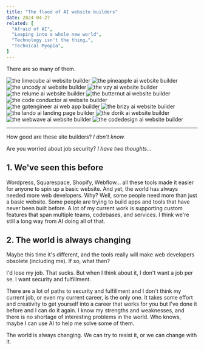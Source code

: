 ```yaml
---
title: "The flood of AI website builders"
date: 2024-04-27
related: [
  "Afraid of AI",
  "Leaping into a whole new world",
  "Technology isn't the thing…",
  "Technical Myopia",
]
---
```


There are so many of them.

<!-- We're using <img> instead of markdown to enable lazy-loading -->
<img src="{{site.url}}/assets/images/ai-website-8.png" loading="lazy" alt="the limecube ai website builder" />
<img src="{{site.url}}/assets/images/ai-website-1.png" loading="lazy" alt="the pineapple ai website builder" />
<img src="{{site.url}}/assets/images/ai-website-2.png" loading="lazy" alt="the uncody ai website builder" />
<img src="{{site.url}}/assets/images/ai-website-3.png" loading="lazy" alt="the vzy ai website builder" />
<img src="{{site.url}}/assets/images/ai-website-4.png" loading="lazy" alt="the relume ai website builder" />
<img src="{{site.url}}/assets/images/ai-website-10.png" loading="lazy" alt="the butternut ai website builder" />
<img src="{{site.url}}/assets/images/ai-website-9.png" loading="lazy" alt="the code conductor ai website builder" />
<img src="{{site.url}}/assets/images/ai-website-12.png" loading="lazy" alt="the gptengineer ai web app builder" />
<img src="{{site.url}}/assets/images/ai-website-14.png" loading="lazy" alt="the brizy ai website builder" />
<img src="{{site.url}}/assets/images/ai-website-11.png" loading="lazy" alt="the lando ai landing page builder" />
<img src="{{site.url}}/assets/images/ai-website-13.png" loading="lazy" alt="the dorik ai website builder" />
<img src="{{site.url}}/assets/images/ai-website-15.png" loading="lazy" alt="the webwave ai website builder" />
<img src="{{site.url}}/assets/images/ai-website-16.png" loading="lazy" alt="the codedesign ai website builder" />

***

How good are these site builders? *I don't know.*

Are you worried about job security? *I have two thoughts…*

## 1. We've seen this before

Wordpress, Squarespace, Shopify, Webflow... all these tools made it easier for anyone to spin up a basic website. And yet, the world has always needed more web developers. Why? Well, some people need more than just a basic website. Some people are trying to build apps and tools that have never been built before. A lot of my current work is supporting custom features that span multiple teams, codebases, and services. I think we're still a long way from AI doing all of that.

## 2. The world is always changing

Maybe this time it's different, and the tools really will make web developers obsolete (including me). If so, what then?

I'd lose my job. That sucks. But when I think about it, I don't want a job per se. I want security and fulfillment.

There are a lot of paths to security and fulfillment and I don't think my current job, or even my current career, is the only one. It takes some effort and creativity to get yourself into a career that works for you but I've done it before and I can do it again. I know my strengths and weaknesses, and there is no shortage of interesting problems in the world. Who knows, maybe I can use AI to help me solve some of them.

The world is always changing. We can try to resist it, or we can change with it.
